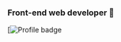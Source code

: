 ### **Front-end web developer** 👋
[![Profile badge](https://www.codewars.com/users/GabriellaMar/badges/micro)


